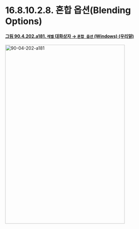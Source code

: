 # 16.8.10.2.8. 혼합 옵션(Blending Options)

<a id="90-04-202-a181"></a>

#### [그림 90.4.202.a181. `레벨` 대화상자 → `혼합 옵션` (Windows) (우리말)](./90-04-0202-levels.md#90-04-202-a181)
<img width="382" height="570" alt="90-04-202-a181" src="https://github.com/user-attachments/assets/ea4fdb9e-c174-4560-97b0-030e80fda673" />